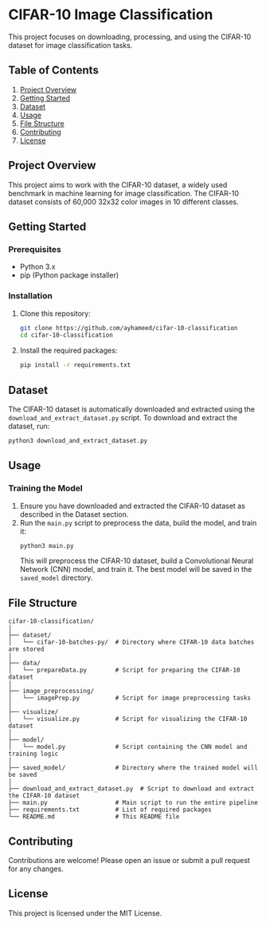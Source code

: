 # CIFAR-10 Image Classification
This project focuses on downloading, processing, and using the CIFAR-10 dataset for image classification tasks.

## Table of Contents
1. [Project Overview](#project-overview)
2. [Getting Started](#getting-started)
3. [Dataset](#dataset)
4. [Usage](#usage)
5. [File Structure](#file-structure)
6. [Contributing](#contributing)
7. [License](#license)

## Project Overview

This project aims to work with the CIFAR-10 dataset, a widely used benchmark in machine learning for image classification. The CIFAR-10 dataset consists of 60,000 32x32 color images in 10 different classes.

## Getting Started

### Prerequisites
- Python 3.x
- pip (Python package installer)

### Installation
1. Clone this repository:
   ```sh
   git clone https://github.com/ayhameed/cifar-10-classification
   cd cifar-10-classification
   ```
2. Install the required packages:
   ```sh
   pip install -r requirements.txt
   ```

## Dataset
The CIFAR-10 dataset is automatically downloaded and extracted using the `download_and_extract_dataset.py` script. To download and extract the dataset, run:
   ```sh
   python3 download_and_extract_dataset.py
   ```

## Usage

### Training the Model
1. Ensure you have downloaded and extracted the CIFAR-10 dataset as described in the Dataset section.
2. Run the `main.py` script to preprocess the data, build the model, and train it:
   ```sh
   python3 main.py
   ```
   This will preprocess the CIFAR-10 dataset, build a Convolutional Neural Network (CNN) model, and train it. The best model will be saved in the `saved_model` directory.

## File Structure
```
cifar-10-classification/
│
├── dataset/
│   └── cifar-10-batches-py/  # Directory where CIFAR-10 data batches are stored
│
├── data/
│   └── prepareData.py        # Script for preparing the CIFAR-10 dataset
│
├── image_preprocessing/
│   └── imagePrep.py          # Script for image preprocessing tasks
│
├── visualize/
│   └── visualize.py          # Script for visualizing the CIFAR-10 dataset
│
├── model/
│   └── model.py              # Script containing the CNN model and training logic
│
├── saved_model/              # Directory where the trained model will be saved
│
├── download_and_extract_dataset.py  # Script to download and extract the CIFAR-10 dataset
├── main.py                   # Main script to run the entire pipeline
├── requirements.txt          # List of required packages
└── README.md                 # This README file
```

## Contributing
Contributions are welcome! Please open an issue or submit a pull request for any changes.

## License
This project is licensed under the MIT License.